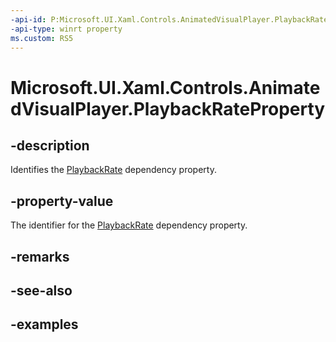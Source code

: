 ```yaml
---
-api-id: P:Microsoft.UI.Xaml.Controls.AnimatedVisualPlayer.PlaybackRateProperty
-api-type: winrt property
ms.custom: RS5
---
```


<!-- Property syntax.
public DependencyProperty PlaybackRateProperty { get; }
-->

# Microsoft.UI.Xaml.Controls.AnimatedVisualPlayer.PlaybackRateProperty

## -description

Identifies the [PlaybackRate](animatedvisualplayer_playbackrate.md) dependency property.

## -property-value

The identifier for the [PlaybackRate](animatedvisualplayer_playbackrate.md) dependency property.

## -remarks

## -see-also

## -examples

